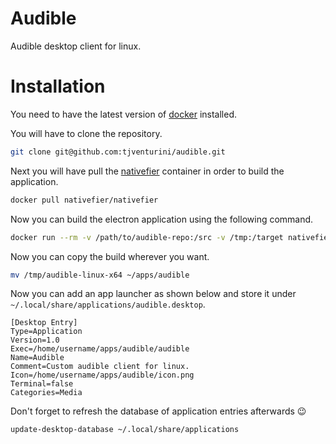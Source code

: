 # Audible

Audible desktop client for linux.

# Installation

You need to have the latest version of [docker](https://docs.docker.com/get-docker/) installed.

You will have to clone the repository.

```bash
git clone git@github.com:tjventurini/audible.git
```

Next you will have pull the [nativefier](https://github.com/nativefier/nativefier) container in order to build the application.

```bash
docker pull nativefier/nativefier
```

Now you can build the electron application using the following command.

```bash
docker run --rm -v /path/to/audible-repo:/src -v /tmp:/target nativefier/nativefier --icon /src/icon.png --name audible -p linux -a x64 --single-instance --tray https://audible.com/ /target/
```

Now you can copy the build wherever you want.

```bash
mv /tmp/audible-linux-x64 ~/apps/audible
```

Now you can add an app launcher as shown below and store it under `~/.local/share/applications/audible.desktop`.

```
[Desktop Entry]
Type=Application
Version=1.0
Exec=/home/username/apps/audible/audible
Name=Audible
Comment=Custom audible client for linux.
Icon=/home/username/apps/audible/icon.png
Terminal=false
Categories=Media
```

Don't forget to refresh the database of application entries afterwards 😉

```bash
update-desktop-database ~/.local/share/applications
```
